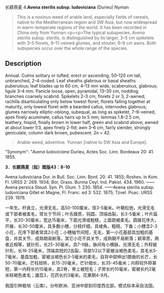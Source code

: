 长颖燕麦
4.**Avena sterilis subsp. ludoviciana** (Durieu) Nyman

> This is a noxious weed of arable land, especially fields of cereals, native to the Mediterranean region and SW Asia, but now widespread in warm-temperate regions of the world. It has been recorded in China only from Yunnan.&lt;p&gt;&lt;p&gt;The typical subspecies, *Avena sterilis* subsp. *sterilis*, is distinguished by its larger, 3–5 cm spikelets with 3–5 florets, 9–11-veined glumes, and stouter, 6–9 cm awns. Both subspecies occur over the whole range of the species.


## Description
Annual. Culms solitary or tufted, erect or ascending, 50–120 cm tall, unbranched, 2–4-noded. Leaf sheaths glabrous or basal sheaths puberulous; leaf blades up to 60 cm, 4–13 mm wide, scaberulous, glabrous; ligule 3–4 mm. Panicle loose, open, pyramidal, 13–30 cm, nodding; branches coarsely scabrid. Spikelets 2–3 cm, florets 2 or 3, 2-awned; rachilla disarticulating only below lowest floret, florets falling together at maturity, only lowest floret with a bearded callus, internodes glabrous; glumes narrowly elliptic-oblong, subequal, as long as spikelet, 7–9-veined, apex finely acuminate; callus hairs up to 5 mm; lemmas 1.8–2.5 cm, leathery, hispid, finally brown in lower half, green and scabrid above, awned at about lower 1/3, apex finely 2-fid; awn 3–6 cm, fairly slender, strongly geniculate, column dark brown, pubescent. 2*n* = 42.


> Arable weed, adventive. Yunnan [native to SW Asia and Europe].

  "Synonym": "*Avena ludoviciana* Durieu, Actes Soc. Linn. Bordeaux 20: 41. 1855.

**3．长颖燕麦（拟）图版43：8-10**

Avena ludoviciana Dur. in Bull. Soc. Linn. Bord. 20: 41. 1855; Roshev. in Kom. Fl. URSS 2: 269. 1934; Bor, Grass. Burma Ceyl. Ind. Pakist. 434. 1960. ——Avena persica Steud. Syn. Pl. Glum. 1: 230. 1854. ——Avena sterilis subsp. ludoviciana Gillet et Magne, Fl. Franc. ed 3: 532. 1875; Tzvel. Poac. URSS 239. 1976.

一年生。秆直立，光滑无毛，高50-100厘米，径3-5毫米。叶鞘松弛，光滑无毛或下部者被柔毛，常长于节间；叶舌膜质，钝圆，顶端齿裂，长3-5毫米；叶片扁平，长20-30厘米，宽达15毫米，下面光滑或粗糙，上面疏被柔毛。圆锥花序大，开展，长30-50厘米，具多数小穗，分枝纤细，具棱角，粗糙，下垂；小穗含2-3小花，花序下部者常具2小花；小穗轴节间短，无毛，第一小花基部具加粗的基盘，并具关节，成熟期易断落，其它小花不具关节，成熟期不易断落；颖草质，两者近相等，披针形，长25-30毫米，具7-9脉，脉间有小横脉，光滑无毛；外稃披针形，长16-25毫米，顶端具短的2齿裂，背部1/2以下密被淡褐色柔毛，其毛长5-7毫米，基盘加粗，密被淡褐色长3-5毫米的柔毛，自背中部伸出1膝曲的长芒，长50-70毫米，芒柱扭转，长15-20毫米，芒针细长，长35-45毫米；内稃较外稃甚短，第一内稃长约15毫米，具2脊，脊上被短毛；子房长约10毫米，密被长约2毫米棕褐色柔毛；雄蕊3，花药长约3毫米。花果期4-9月。

我国引种栽培（云南）。分布欧洲、亚洲中部到印度西北部。模式标本采自法国。
